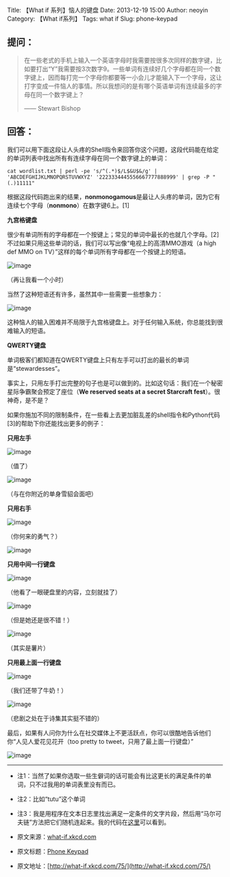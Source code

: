 Title: 【What if 系列】恼人的键盘
Date: 2013-12-19 15:00
Author: neoyin
Category: 【What if系列】
Tags: what if
Slug: phone-keypad

提问：
-----

> 在一些老式的手机上输入一个英语字母时我需要按很多次同样的数字键，比如要打出“Y”我需要按3次数字9。一些单词有连续好几个字母都在同一个数字键上，因而每打完一个字母你都要等一小会儿才能输入下一个字母，这让打字变成一件恼人的事情。所以我想问的是有哪个英语单词有连续最多的字母在同一个数字键上？
>
> —— Stewart Bishop

回答：
-----

我们可以用下面这段让人头疼的Shell指令来回答你这个问题，这段代码能在给定的单词列表中找出所有有连续字母在同一个数字键上的单词：

    cat wordlist.txt | perl -pe 's/^(.*)$/L$&U$&/g' | 'ABCDEFGHIJKLMNOPQRSTUVWXYZ' '2223334445556667777888999' | grep -P "(.)11111"

根据这段代码跑出来的结果，**nonmonogamous**是最让人头疼的单词，因为它有连续七个字母（**nonmono**）在数字键6上。[1]

<!--more-->

**九宫格键盘**

很少有单词所有的字母都在一个按键上；常见的单词中最长的也就几个字母。[2]不过如果只用这些单词的话，我们可以写出像“电视上的高清MMO游戏（a
high def MMO on TV）”这样的每个单词所有字母都在一个按键上的短语。

![image](http://h.hiphotos.bdimg.com/album/s%3D550%3Bq%3D90%3Bc%3Dxiangce%2C100%2C100/sign=fdb5ff5f0b24ab18e416e13205c197f0/d1160924ab18972b7bd41ab3e4cd7b899f510ad8.jpg?referer=e543d94a718da9771738b21b76b7&x=.jpg)

（再让我看一个小时）

当然了这种短语还有许多，虽然其中一些需要一些想象力：

![image](http://g.hiphotos.bdimg.com/album/s%3D550%3Bq%3D90%3Bc%3Dxiangce%2C100%2C100/sign=f55d3505530fd9f9a417556c1516a517/1b4c510fd9f9d72a7efc0a64d62a2834349bbb2a.jpg?referer=d54a59404936acaf00f7a2cc05e8&x=.jpg)

这种恼人的输入困难并不局限于九宫格键盘上。对于任何输入系统，你总能找到很难输入的短语。

**QWERTY键盘**

单词极客们都知道在QWERTY键盘上只有左手可以打出的最长的单词是“stewardesses”。

事实上，只用左手打出完整的句子也是可以做到的。比如这句话：我们在一个秘密星际争霸聚会预定了座位（**We
reserved seats at a secret Starcraft fest**）。很神奇，是不是？

如果你施加不同的限制条件，在一些看上去更加脏乱差的shell指令和Python代码[3]的帮助下你还能找出更多的例子：

**只用左手**

![image](http://d.hiphotos.bdimg.com/album/s%3D550%3Bq%3D90%3Bc%3Dxiangce%2C100%2C100/sign=2acf0992b4fd5266a32b3c119b23e616/38dbb6fd5266d016a2209b51952bd40735fa3589.jpg?referer=b513bacbbb014a90d829738d7388&x=.jpg)

（值了）

![image](http://b.hiphotos.bdimg.com/album/s%3D550%3Bq%3D90%3Bc%3Dxiangce%2C100%2C100/sign=775bfb768594a4c20e23e72e3ecf6ae8/d53f8794a4c27d1e73c821bd19d5ad6edcc438d8.jpg?referer=d923d87fadc37931247fb21978b7&x=.jpg)

（与在你附近的单身雪貂会面吧）

**只用右手**

![image](http://f.hiphotos.bdimg.com/album/s%3D550%3Bq%3D90%3Bc%3Dxiangce%2C100%2C100/sign=5e1decb4fe039245a5b5e10ab7afd5ff/c2fdfc039245d68849eca8dda6c27d1ed31b24d8.jpg?referer=d628d4a4a964034f56daf63684b6&x=.jpg)

（你何来的勇气？）

![image](http://h.hiphotos.bdimg.com/album/s%3D550%3Bq%3D90%3Bc%3Dxiangce%2C100%2C100/sign=e5ba91406963f624185d3906b77f9ac5/bf096b63f6246b601b96a80de9f81a4c510fa22a.jpg?referer=b6e1827d5b82b2b7fe880df40ee8&x=.jpg)

**只用中间一行键盘**

![image](http://h.hiphotos.bdimg.com/album/s%3D550%3Bq%3D90%3Bc%3Dxiangce%2C100%2C100/sign=2d72e258708b4710ca2ffdc9f3f5b2c0/cc11728b4710b9125f2fec87c1fdfc03934522d8.jpg?referer=3a98fe5a71f082027485a50f8eb6&x=.jpg)

（他看了一眼硬盘里的内容，立刻就挂了）

![image](http://c.hiphotos.bdimg.com/album/s%3D550%3Bq%3D90%3Bc%3Dxiangce%2C100%2C100/sign=2316f8b5c1cec3fd8f3ea770e6b3a502/c9fcc3cec3fdfc030841e6c1d63f8794a4c22689.jpg?referer=c0ab944649fbfbed854e034f8287&x=.jpg)

（但是她还是很不错！）

![image](http://a.hiphotos.bdimg.com/album/s%3D550%3Bq%3D90%3Bc%3Dxiangce%2C100%2C100/sign=80f7b76b700e0cf3a4f74efe3a7d8322/9922720e0cf3d7ca6b6e250ff01fbe096b63a92a.jpg?referer=83b69f37c880653822fd902317e8&x=.jpg)

（其实是薯片）

**只用最上面一行键盘**

![image](http://h.hiphotos.bdimg.com/album/s%3D550%3Bq%3D90%3Bc%3Dxiangce%2C100%2C100/sign=0610bf1b9a22720e7fcee2ff4bf07b7b/91529822720e0cf3d82d54820846f21fbf09aaf4.jpg?referer=bdf6bc5ab27eca804b120dd716aa&x=.jpg)

（我们还带了牛奶！）

![image](http://e.hiphotos.bdimg.com/album/s%3D550%3Bq%3D90%3Bc%3Dxiangce%2C100%2C100/sign=2b82f95e7d3e6709ba0045fa0bfcee00/c8177f3e6709c93dfccb0b8e9d3df8dcd1005489.jpg?referer=b9fed68479899e5121990f249487&x=.jpg)

（悲剧之处在于诗集其实挺不错的）

最后，如果有人问你为什么在社交媒体上不更活跃点，你可以很酷地告诉他们你“人见人爱花见花开（too
pretty to tweet，只用了最上面一行键盘）”

![image](http://g.hiphotos.bdimg.com/album/s%3D550%3Bq%3D90%3Bc%3Dxiangce%2C100%2C100/sign=f13a5740cb3d70cf48faaa08c8e7a03d/6609c93d70cf3bc71139c895d300baa1cd112a89.jpg?referer=f58dae180db30f246c8dd9339687&x=.jpg)

* * * * *

-   注1：当然了如果你选取一些生僻词的话可能会有比这更长的满足条件的单词，只不过我用的单词表里没有而已。
-   注2：比如“tutu”这个单词
-   注3：我是用程序在文本日志里找出满足一定条件的文字片段，然后用“马尔可夫链”方法把它们随机连起来。我的代码在[这里](http://xkcd.com/markov.py.txt)可以看到。

-   原文来源：[what-if.xkcd.com](http://what-if.xkcd.com/75/)
-   原文标题：[Phone
    Keypad](http://source.yeeyan.org/view/501282_33a "Phone Keypad")
-   原文地址：[http://what-if.xkcd.com/75/](http://what-if.xkcd.com/75/)

